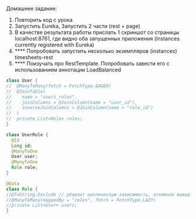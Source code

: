 Домашнее задание: 
1. Повторить код с урока
2. Запустить Eureka, Запустить 2 части (rest + page) 
3. В качестве результата работы прислать 1 скриншот со страницы localhost:8761, 
где видно оба запущенных приложения (Instances currently registered with Eureka)
4. **** Попробовать запустить несколько экземпляров (instances) timesheets-rest
5. **** Поизучать про RestTemplate. Попробовать завести его с использованием аннотации LoadBalanced


```java
class User {
//  @ManyToMany(fetch = FetchType.EAGER)
//  @JoinTable(
//    name = "users_roles",
//    joinColumns = @JoinColumn(name = "user_id"),
//    inverseJoinColumns = @JoinColumn(name = "role_id")
//  )
//  private List<Role> roles;
}

class UserRole {
  @Id
  Long id;
  @ManyToOne
  User user;
  @ManyToOne
  Role role;
}

@Data
class Role {
//@ToString.Exclude // убирает циклическую зависимость, отключая вывод в Tostring 
//@ManyToMany(mappedBy = "roles", fetch = FetchType.LAZY)
//private List<User> users;
} 
```